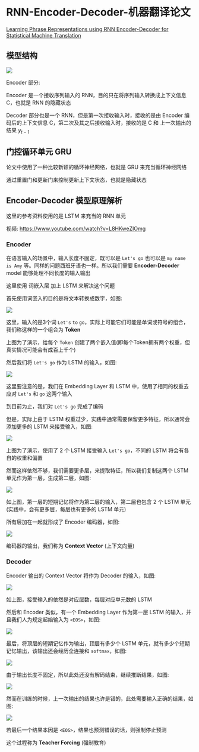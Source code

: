 # RNN-Encoder-Decoder-机器翻译论文

[Learning Phrase Representations using RNN Encoder-Decoder for Statistical Machine Translation](https://arxiv.org/abs/1406.1078)

## 模型结构

![](md-img/Encoder-Decoder_2024-04-03-15-31-01.png)

Encoder 部分:

Encoder 是一个接收序列输入的 RNN，目的只在将序列输入转换成上下文信息 C，也就是 RNN 的隐藏状态

Decoder 部分也是一个 RNN，但是第一次接收输入时，接收的是由 Encoder 编码后的上下文信息 C，第二次及其之后接收输入时，接收的是 C 和 上一次输出的结果 $y_{t-1}$

## 门控循环单元 GRU

论文中使用了一种比较新颖的循环神经网络，也就是 GRU 来充当循环神经网络

通过重置门和更新门来控制更新上下文状态，也就是隐藏状态

## Encoder-Decoder 模型原理解析

这里的参考资料使用的是 LSTM 来充当的 RNN 单元

视频: <https://www.youtube.com/watch?v=L8HKweZIOmg>

### Encoder

在语言输入的场景中，输入长度不固定，既可以是 `Let's go` 也可以是 `my name is Amy` 等。同样的问题西班牙语也一样。所以我们需要 **Encoder-Decoder** model 能够处理不同长度的输入输出

这里使用 词嵌入层 加上 LSTM 来解决这个问题

首先使用词嵌入的目的是将文本转换成数字，如图:

![](md-img/Seq2SeqModels_2024-01-05-10-39-22.png)

这里，输入的是3个词 `Let's` `to` `go`，实际上可能它们可能是单词或符号的组合，我们称这样的一个组合为 **Token**

上图为了演示，给每个 `Token` 创建了两个嵌入值(即每个Token拥有两个权重，但真实情况可能会有成百上千个)

然后我们将 `Let's go` 作为 LSTM 的输入，如图:

![](md-img/Seq2SeqModels_2024-01-05-10-45-58.png)

这里要注意的是，我们在 Embedding Layer 和 LSTM 中，使用了相同的权重去应对 `Let's` 和 `go` 这两个输入

到目前为止，我们对 `Let's go` 完成了编码

但是，实际上由于 LSTM 权重过少，实践中通常需要保留更多特征，所以通常会添加更多的 LSTM 来接受输入，如图:

![](md-img/Seq2SeqModels_2024-01-05-10-56-57.png)

上图为了演示，使用了 2 个 LSTM 接受输入 `Let's go`，不同的 LSTM 将会有各自的权重和偏置

然而这样依然不够，我们需要更多层，来提取特征，所以我们复制这两个 LSTM 单元作为第一层，生成第二层，如图:

![](md-img/Seq2SeqModels_2024-01-05-11-04-04.png)

如上图，第一层的短期记忆将作为第二层的输入，第二层也包含 2 个 LSTM 单元 (实践中，会有更多层，每层也有更多的 LSTM 单元)

所有层加在一起就形成了 Encoder 编码器，如图:

![](md-img/Seq2SeqModels_2024-01-05-11-07-25.png)

编码器的输出，我们称为 **Context Vector** (上下文向量)

### Decoder

Encoder 输出的 Context Vector 将作为 Decoder 的输入，如图:

![](md-img/Seq2SeqModels_2024-01-05-11-42-45.png)

如上图，接受输入的依然是对应层数，每层对应单元数的 LSTM

然后和 Encoder 类似，有一个 Embedding Layer 作为第一层 LSTM 的输入，并且我们人为规定起始输入为 `<EOS>`，如图:

![](md-img/Seq2SeqModels_2024-01-05-11-48-16.png)

最后，将顶层的短期记忆作为输出，顶层有多少个 LSTM 单元，就有多少个短期记忆输出，该输出还会经历全连接和 `softmax`，如图:

![](md-img/Seq2SeqModels_2024-01-05-11-52-53.png)

由于输出长度不固定，所以此处还没有解码结束，继续推断结果，如图:

![](md-img/Seq2SeqModels_2024-01-05-12-11-30.png)

然而在训练的时候，上一次输出的结果也许是错的，此处需要输入正确的结果，如图:

![](md-img/Seq2SeqModels_2024-01-05-12-15-19.png)

若最后一个结果本因是 `<EOS>`，结果也预测错误的话，则强制停止预测

这个过程称为 **Teacher Forcing** (强制教育)